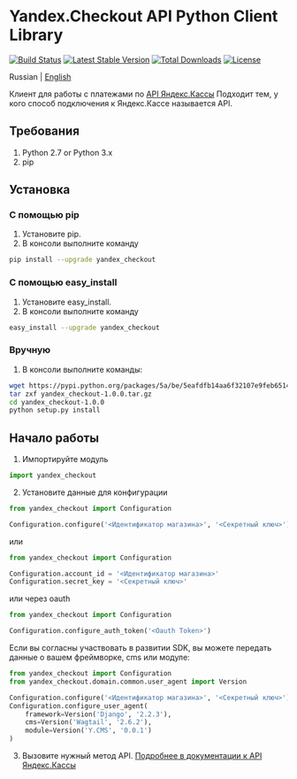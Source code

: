 # Yandex.Checkout API Python Client Library

[![Build Status](https://travis-ci.org/yandex-money/yandex-checkout-sdk-python.svg?branch=master)](https://travis-ci.org/yandex-money/yandex-checkout-sdk-python)
[![Latest Stable Version](https://img.shields.io/pypi/v/yandex-checkout.svg)](https://pypi.org/project/yandex-checkout/)
[![Total Downloads](https://img.shields.io/pypi/dm/yandex-checkout.svg)](https://pypi.org/project/yandex-checkout/)
[![License](https://img.shields.io/pypi/l/yandex-checkout.svg)](https://github.com/yandex-money/yandex-checkout-sdk-python)

Russian | [English](https://github.com/yandex-money/yandex-checkout-sdk-python/blob/master/README.en.md)

Клиент для работы с платежами по [API Яндекс.Кассы](https://kassa.yandex.ru/docs/checkout-api/)
Подходит тем, у кого способ подключения к Яндекс.Кассе называется API.

## Требования

1. Python 2.7 or Python 3.x
2. pip

## Установка
### C помощью pip

1. Установите pip.
2. В консоли выполните команду
```bash
pip install --upgrade yandex_checkout
```

### С помощью easy_install
1. Установите easy_install.
2. В консоли выполните команду
```bash
easy_install --upgrade yandex_checkout
```

### Вручную

1. В консоли выполните команды:
```bash
wget https://pypi.python.org/packages/5a/be/5eafdfb14aa6f32107e9feb6514ca1ad3fe56f8e5ee59d20693b32f7e79f/yandex_checkout-1.0.0.tar.gz#md5=46595279b5578fd82a199bfd4cd51db2
tar zxf yandex_checkout-1.0.0.tar.gz
cd yandex_checkout-1.0.0
python setup.py install
```

## Начало работы

1. Импортируйте модуль
```python
import yandex_checkout
```
2. Установите данные для конфигурации
```python
from yandex_checkout import Configuration

Configuration.configure('<Идентификатор магазина>', '<Секретный ключ>')
```

или

```python
from yandex_checkout import Configuration

Configuration.account_id = '<Идентификатор магазина>'
Configuration.secret_key = '<Секретный ключ>'
```

или через oauth

```python
from yandex_checkout import Configuration

Configuration.configure_auth_token('<Oauth Token>')
```

Если вы согласны участвовать в развитии SDK, вы можете передать данные о вашем фреймворке, cms или модуле:
```python
from yandex_checkout import Configuration
from yandex_checkout.domain.common.user_agent import Version

Configuration.configure('<Идентификатор магазина>', '<Секретный ключ>')
Configuration.configure_user_agent(
    framework=Version('Django', '2.2.3'),
    cms=Version('Wagtail', '2.6.2'),
    module=Version('Y.CMS', '0.0.1')
)
```

3. Вызовите нужный метод API. [Подробнее в документации к API Яндекс.Кассы](https://kassa.yandex.ru/docs/checkout-api/)


